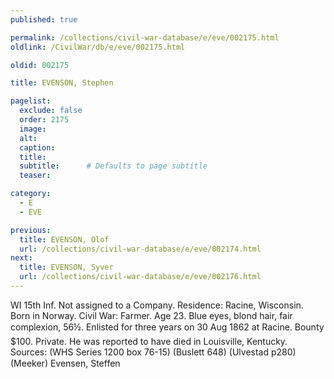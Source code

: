 ```yaml
---
published: true

permalink: /collections/civil-war-database/e/eve/002175.html
oldlink: /CivilWar/db/e/eve/002175.html

oldid: 002175

title: EVENSON, Stephen

pagelist:
  exclude: false
  order: 2175
  image: 
  alt:
  caption:
  title:
  subtitle:      # Defaults to page subtitle
  teaser:

category: 
  - E 
  - EVE

previous:
  title: EVENSON, Olof
  url: /collections/civil-war-database/e/eve/002174.html  
next:
  title: EVENSON, Syver
  url: /collections/civil-war-database/e/eve/002176.html   
---
```

WI 15th Inf. Not assigned to a Company. Residence: Racine, Wisconsin. Born in Norway. Civil War: Farmer. Age 23. Blue eyes, blond hair, fair complexion, 5&#146;6&frac12;&#148;. Enlisted for three years on 30 Aug 1862 at Racine. Bounty $100. Private. He was reported to have died in Louisville, Kentucky. Sources: (WHS Series 1200 box 76-15) (Buslett 648) (Ulvestad p280) (Meeker) &#147;Evensen, Steffen&#148;